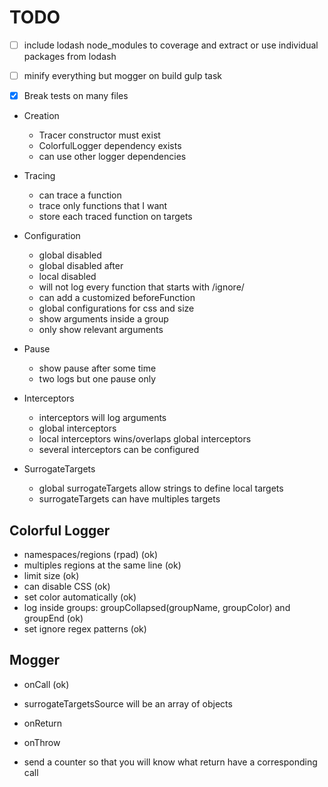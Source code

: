 # TODO

- [ ] include lodash node_modules to coverage and extract or use individual packages from lodash
- [ ] minify everything but mogger on build gulp task

- [x] Break tests on many files

 * Creation
    + Tracer constructor must exist
    + ColorfulLogger dependency exists
    + can use other logger dependencies

 * Tracing
    + can trace a function
    + trace only functions that I want
    + store each traced function on targets

 * Configuration
    + global disabled
    + global disabled after
    + local disabled
    + will not log every function that starts with /ignore/
    + can add a customized beforeFunction
    + global configurations for css and size
    + show arguments inside a group
    + only show relevant arguments

 * Pause
    + show pause after some time
    + two logs but one pause only

 * Interceptors
    + interceptors will log arguments
    + global interceptors
    + local interceptors wins/overlaps global interceptors
    + several interceptors can be configured

 * SurrogateTargets
    + global surrogateTargets allow strings to define local targets
    + surrogateTargets can have multiples targets

## Colorful Logger
 + namespaces/regions (rpad) (ok)
 + multiples regions at the same line (ok)
 + limit size (ok)
 + can disable CSS (ok)
 + set color automatically (ok)
 + log inside groups: groupCollapsed(groupName, groupColor) and groupEnd (ok)
 + set ignore regex patterns (ok)

## Mogger
 + onCall (ok)
 + surrogateTargetsSource will be an array of objects


 + onReturn
 + onThrow
 + send a counter so that you will know what return have a corresponding call
